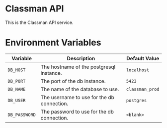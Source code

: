 # Classman API

This is the Classman API service.

# Environment Variables

| Variable      | Description                                | Default Value   |
| ------------- | ------------------------------------------ | --------------- |
| `DB_HOST`     | The hostname of the postgresql instance.   | `localhost`     |
| `DB_PORT`     | The port of the db instance.               | `5423`          |
| `DB_NAME`     | The name of the database to use.           | `classman_prod` |
| `DB_USER`     | The username to use for the db connection. | `postgres`      |
| `DB_PASSWORD` | The password to use for the db connection. | `<blank>`       |
